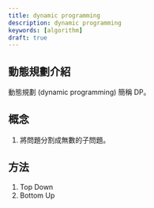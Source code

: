 ```yaml
---
title: dynamic programming
description: dynamic programming
keywords: [algorithm]
draft: true
---
```


## 動態規劃介紹

動態規劃 (dynamic programming) 簡稱 DP。

## 概念
1. 將問題分割成無數的子問題。

## 方法

1. Top Down
2. Bottom Up


